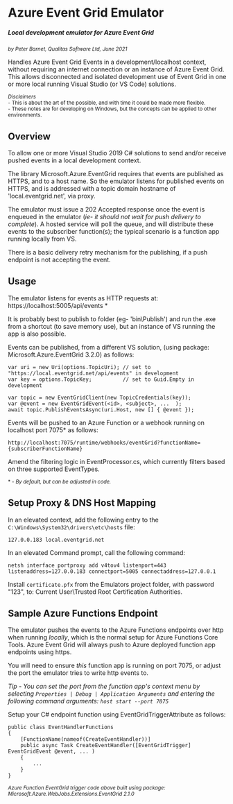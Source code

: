 # Azure Event Grid Emulator
##### Local development emulator for Azure Event Grid
<sub>_by Peter Barnet, Qualitas Software Ltd, June 2021_<sub>



Handles Azure Event Grid Events in a development/localhost context, without requiring an internet connection or an instance of Azure Event Grid.  This allows disconnected and isolated development use of Event Grid in one or more local running Visual Studio (or VS Code) solutions.

<sub>_Disclaimers_</sub>
<br/><sub>- This is about the art of the possible, and with time it could be made more flexible.</sub>
<br/><sub>- These notes are for developing on Windows, but the concepts can be applied to other environments.</sub>
<br/>
    

## Overview

To allow one or more Visual Studio 2019 C# solutions to send and/or receive pushed events in a local development context.
    
The library Microsoft.Azure.EventGrid requires that events are published as HTTPS, and to a host name.  So the emulator listens for published events on HTTPS, and is addressed with a topic domain hostname of 'local.eventgrid.net', via proxy.  

The emulator must issue a 202 Accepted response once the event is enqueued in the emulator (_ie- it should not wait for push delivery to complete_).  A hosted service will poll the queue, and will distribute these events to the subscriber function(s); the typical scenario is a function app running locally from VS.  
    
There is a basic delivery retry mechanism for the publishing, if a push endpoint is not accepting the event.

    
## Usage

The emulator listens for events as HTTP requests at: https://localhost:5005/api/events *

It is probably best to publish to folder (eg- 'bin\Publish') and run the .exe from a shortcut (to save memory use), but an instance of VS running the app is also possible.

Events can be published, from a different VS solution, (using package: Microsoft.Azure.EventGrid 3.2.0) as follows:

    var uri = new Uri(options.TopicUri); // set to "https://local.eventgrid.net/api/events" in development
    var key = options.TopicKey;          // set to Guid.Empty in development
    
    var topic = new EventGridClient(new TopicCredentials(key));
    var @event = new EventGridEvent(<id>, <subject>, ...  );
    await topic.PublishEventsAsync(uri.Host, new [] { @event });  
    
Events will be pushed to an Azure Function or a webhook running on localhost port 7075* as follows:

    http://localhost:7075/runtime/webhooks/eventGrid?functionName={subscriberFunctionName}

Amend the filtering logic in EventProcessor.cs, which currently filters based on three supported EventTypes.

<sub>\* - _By default, but can be adjusted in code._</sub>


## Setup Proxy & DNS Host Mapping

In an elevated context, add the following entry to the `C:\Windows\System32\drivers\etc\hosts` file:

    127.0.0.183 local.eventgrid.net

In an elevated Command prompt, call the following command:

    netsh interface portproxy add v4tov4 listenport=443 listenaddress=127.0.0.183 connectport=5005 connectaddress=127.0.0.1

Install `certificate.pfx` from the Emulators project folder, with password "123", to: Current User\Trusted Root Certification Authorities.


## Sample Azure Functions Endpoint

The emulator pushes the events to the Azure Functions endpoints over http when running _locally_, which is the normal setup for Azure Functions Core Tools.  Azure Event Grid will always push to Azure deployed function app endpoints using https.  

You will need to ensure _this_ function app is running on port 7075, or adjust the port the emulator tries to write http events to.  
    
_Tip - You can set the port from the function app's context menu by selecting `Properties | Debug | Application Arguments` and entering the following command arguments: `host start --port 7075`_

Setup your C# endpoint function using EventGridTriggerAttribute as follows:

    public class EventHandlerFunctions
    {
        [FunctionName(nameof(CreateEventHandler))]
        public async Task CreateEventHandler([EventGridTrigger] EventGridEvent @event, ... )
        {
            ...
        }
    }

<sub>_Azure Function EventGrid trigger code above built using package: Microsoft.Azure.WebJobs.Extensions.EventGrid 2.1.0_</sub>

    



